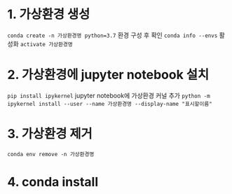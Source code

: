 # 1. 가상환경 생성
`conda create -n 가상환경명 python=3.7`
환경 구성 후 확인 `conda info --envs`
활성화 `activate 가상환경명`

# 2. 가상환경에 jupyter notebook 설치
`pip install ipykernel`
jupyter notebook에 가상환경 커널 추가
 `python -m ipykernel install --user --name 가상환경명 --display-name "표시할이름"`

# 3. 가상환경 제거
`conda env remove -n 가상환경명`

# 4. conda install
